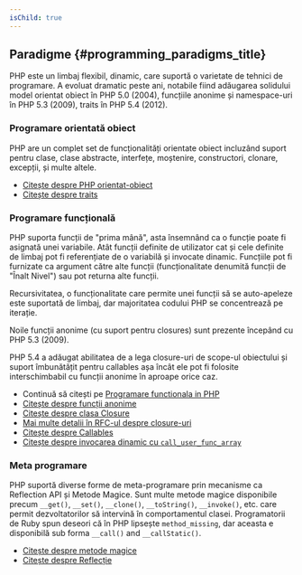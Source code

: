 ```yaml
---
isChild: true
---
```


## Paradigme {#programming_paradigms_title}

PHP este un limbaj flexibil, dinamic, care suportă o varietate de tehnici de programare. A evoluat dramatic peste ani,
notabile fiind adăugarea solidului model orientat obiect în PHP 5.0 (2004), funcțiile anonime și namespace-uri în PHP 5.3
(2009), traits în PHP 5.4 (2012).

### Programare orientată obiect

PHP are un complet set de funcționalități orientate obiect incluzând suport pentru clase, clase abstracte, interfețe,
moștenire, constructori, clonare, excepții, și multe altele.

* [Citește despre PHP orientat-obiect][oop]
* [Citește despre traits][traits]

### Programare funcțională

PHP suporta funcții de "prima mână", asta însemnând ca o funcție poate fi asignată unei variabile. Atât funcții
definite de utilizator cat și cele definite de limbaj pot fi referențiate de o variabilă și invocate dinamic. Funcțiile
pot fi furnizate ca argument către alte funcții (funcționalitate denumită funcții de "Înalt Nivel") sau pot returna alte funcții.

Recursivitatea, o funcționalitate care permite unei funcții să se auto-apeleze este suportată de limbaj, dar majoritatea
codului PHP se concentrează pe iterație.

Noile funcții anonime (cu suport pentru closures) sunt prezente începând cu PHP 5.3 (2009).

PHP 5.4 a adăugat abilitatea de a lega closure-uri de scope-ul obiectului și suport îmbunătățit pentru callables
așa încât ele pot fi folosite interschimbabil cu funcții anonime în aproape orice caz.

* Continuă să citești pe [Programare functionala in PHP](/pages/Functional-Programming.html)
* [Citește despre funcții anonime][anonymous-functions]
* [Citește despre clasa Closure][closure-class]
* [Mai multe detalii în RFC-ul despre closure-uri][closures-rfc]
* [Citește despre Callables][callables]
* [Citește despre invocarea dinamic cu `call_user_func_array`][call-user-func-array]

### Meta programare

PHP suportă diverse forme de meta-programare prin mecanisme ca Reflection API și Metode Magice. Sunt multe metode
magice disponibile precum `__get()`, `__set()`, `__clone()`, `__toString()`, `__invoke()`, etc. care permit
dezvoltatorilor să intervină în comportamentul clasei. Programatorii de Ruby spun deseori că în PHP lipsește `method_missing`,
dar aceasta e disponibilă sub forma `__call()` and `__callStatic()`.

* [Citește despre metode magice][magic-methods]
* [Citește despre Reflecție][reflection]

[namespaces]: http://php.net/manual/ro/language.namespaces.php
[overloading]: http://php.net/manual/ro/language.oop5.overloading.php
[oop]: http://www.php.net/manual/ro/language.oop5.php
[anonymous-functions]: http://www.php.net/manual/ro/functions.anonymous.php
[closure-class]: http://php.net/manual/ro/class.closure.php
[callables]: http://php.net/manual/ro/language.types.callable.php
[magic-methods]: http://php.net/manual/ro/language.oop5.magic.php
[reflection]: http://www.php.net/manual/ro/intro.reflection.php
[traits]: http://www.php.net/traits
[call-user-func-array]: http://php.net/manual/ro/function.call-user-func-array.php
[closures-rfc]: https://wiki.php.net/rfc/closures